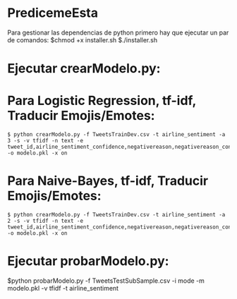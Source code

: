 # PredicemeEsta
Para gestionar las dependencias de python primero hay que ejecutar un par de comandos:
 $chmod +x installer.sh
 $./installer.sh

 # Ejecutar crearModelo.py:
  # Para Logistic Regression, tf-idf, Traducir Emojis/Emotes:
    $ python crearModelo.py -f TweetsTrainDev.csv -t airline_sentiment -a 3 -s -v tfidf -n text -e tweet_id,airline_sentiment_confidence,negativereason,negativereason_confidence,airline,name,retweet_count,tweet_coord,tweet_created,tweet_location,user_timezone -o modelo.pkl -x on
  # Para Naive-Bayes, tf-idf, Traducir Emojis/Emotes:
    $ python crearModelo.py -f TweetsTrainDev.csv -t airline_sentiment -a 2 -s -v tfidf -n text -e tweet_id,airline_sentiment_confidence,negativereason,negativereason_confidence,airline,name,retweet_count,tweet_coord,tweet_created,tweet_location,user_timezone -o modelo.pkl -x on
 # Ejecutar probarModelo.py:
  $python probarModelo.py -f TweetsTestSubSample.csv -i mode -m modelo.pkl -v tfidf -t airline_sentiment
